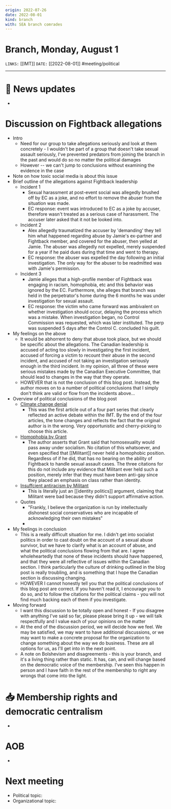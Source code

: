 ```yaml
---
origin: 2022-07-26
date: 2022-08-01
kind: branch
with: SEA branch comrades
---
```

# Branch, Monday, August 1
`LINKS:` [[IMT]]
`DATE:` [[2022-08-01]]
#meeting/political 

---
# 📰 News updates
- 

# Discussion on Fightback allegations
- Intro
	- Need for our group to take allegations seriously and look at them concretely - I wouldn't be part of a group that doesn't take sexual assault seriously, I've prevented predators from joining the branch in the past and would do so no matter the political damages
	- However -- we can't jump to conclusions without examining the evidence in the case
- Note on how toxic social media is about this issue
- Brief outline of the allegations against Fightback leadership
	- Incident 1
		- Sexual harassment at post-event social was allegedly brushed off by EC as a joke, and no effort to remove the abuser from the situation was made.
		- EC response: event was introduced to EC as a joke by accuser, therefore wasn't treated as a serious case of harassment. The accuser later asked that it not be looked into.
	- Incident 2
		- Alex allegedly traumatized the accuser by 'demanding' they tell him what happened regarding abuse by Jamie's ex-partner and Fightback member, and covered for the abuser, then yelled at Jamie. The abuser was allegedly not expelled, merely suspended for a year if he paid dues during that time and went to therapy.
		- EC response: the abuser was expelled the day following an initial investigation. The only way for the abuser to be readmitted was with Jamie's permission.
	- Incident 3
		- Jamie alleges that a high-profile member of Fightback was engaging in racism, homophobia, etc and this behavior was ignored by the EC. Furthermore, she alleges that branch was held in the perpetrator's home during the 6 months he was under investigation for sexual assault.
		- EC response: the victim who came forward was ambivalent on whether investigation should occur, delaying the process which was a mistake. When investigation began, no Control Commission was requested, which was later instituted. The perp was suspended 5 days after the Control C. concluded his guilt.
- My feelings on the above
	- It would be abhorrent to deny that abuse took place, but we should be specific about the allegations. The Canadian leadership is accused of acting too slowly in investigating the first incident, accused of forcing a victim to recount their abuse in the second incident, and accused of not taking an investigation seriously enough in the third incident. In my opinion, all three of these were serious mistakes made by the Canadian Executive Committee, that should lead to changes in the way that they operate. 
	- HOWEVER that is not the conclusion of this blog post. Instead, the author moves on to a number of political conclusions that I simply don't think are valid or flow from the incidents above...
- Overview of political conclusions of the blog post
	- [Climate change denial](https://web.archive.org/web/20170822200819/http://www.marxist.com/global-warming-socialist-perspective-part-one.htm)
		- This was the first article out of a four part series that clearly reflected an active debate within the IMT. By the end of the four articles, the tone changes and reflects the fact that the original author is in the wrong. Very opportunistic and cherry-picking to choose this article.
	- [Homophobia by Grant](https://athousandflowers.net/2013/08/05/equality-is-gay-a-homophobic-history-of-the-left/)
		- The author asserts that Grant said that homosexuality would pass away under socialism. No citation of this whatsoever, and even specified that [[Militant]] never held a homophobic position. Regardless of if he did, that has no bearing on the ability of Fightback to handle sexual assault cases. The three citations for this do not include any evidence that Militant ever held such a position, merely infer that they must have been anti-gay since they placed an emphasis on class rather than identity.
	- [Insuffcient antiracism by Militant](http://review31.co.uk/article/view/153/the-limits-of-colour-blind-marxism)
		- This is literally just an [[identity politics]] argument, claiming that Militant were bad because they didn't support affirmative action.
	- Quotes
		- "Frankly, I believe the organization is run by intellectually dishonest social conservatives who are incapable of acknowledging their own mistakes"
		- 
- My feelings in conclusion
	- This is a really difficult situation for me. I didn't get into socialist politics in order to cast doubt on the account of a sexual abuse survivor, but we have to clarify what is an account of abuse, and what the political conclusions flowing from that are. I agree wholeheartedly that none of these incidents should have happened, and that they were all reflective of issues within the Canadian section. I think particularly the culture of drinking outlined in the blog post is really troubling, and is something that I hope the Canadian section is discussing changing. 
	- HOWEVER I cannot honestly tell you that the political conclusions of this blog post are correct. If you haven't read it, I encourage you to do so, and to follow the citations for the political claims - you will not find much backing each of them if you investigate.
- Moving forward
	- I want this discussion to be totally open and honest - If you disagree with anything I've said so far, please please bring it up - we will talk respectfully and I value each of your opinions on the matter
	- At the end of the discussion period, we will decide how we feel. We may be satisfied, we may want to have additional discussions, or we may want to make a concrete proposal for the organization to change something about the way we do business. These are all options for us, as I'll get into in the next point.
	- A note on Bolshevism and disagreements - this is your branch, and it's a living thing rather than static. It has, can, and will change based on the democratic voice of the membership. I've seen this happen in person and I have faith in the rest of the membership to right any wrongs that come into the light.


# 📥 Membership rights and democratic centralism
- 

# AOB
- 

# Next meeting 
- Political topic:
- Organizational topic: